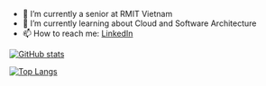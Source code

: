 
- 🔭 I’m currently a senior at RMIT Vietnam
- 🌱 I’m currently learning about Cloud and Software Architecture
- 📫 How to reach me: [LinkedIn](https://www.linkedin.com/in/tienngthth/)

[![GitHub stats](https://github-readme-stats.vercel.app/api?username=tienngthth&include_all_commits=true&show_icons=true&custom_title=GitHub+Stats&bg_color=30,0b525b,144552,1b3a4b,212f45&title_color=fff&text_color=fff&icon_color=fff)](https://github.com/tienngthth)

[![Top Langs](https://github-readme-stats.vercel.app/api/top-langs/?username=tienngthth&layout=compact&show_icons=true&bg_color=30,0b525b,144552,1b3a4b,212f45&title_color=fff&text_color=fff&icon_color=fff)](https://github.com/tienngthth)
